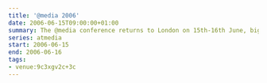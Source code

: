 ```yaml
---
title: '@media 2006'
date: 2006-06-15T09:00:00+01:00
summary: The @media conference returns to London on 15th-16th June, bigger and better than before. It's the event of the year for anyone interested in learning about and discussing the latest approaches to web design with some of the world's most highly respected experts.
series: atmedia
start: 2006-06-15
end: 2006-06-16
tags:
- venue:9c3xgv2c+3c
---
```

